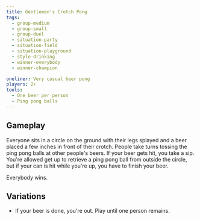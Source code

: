 ```yaml
---
title: Gentlemen's Crotch Pong
tags:
  - group-medium
  - group-small
  - group-duel
  - situation-party
  - situation-field
  - situation-playground
  - style-drinking
  - winner-everybody
  - winner-champion

oneliner: Very casual beer pong
players: 2+
tools:
  - One beer per person
  - Ping pong balls
---
```

## Gameplay
Everyone sits in a circle on the ground with their legs splayed and a beer placed a few inches in front of their crotch. People take turns tossing the ping pong balls at other people's beers. If your beer gets hit, you take a sip. You're allowed get up to retrieve a ping pong ball from outside the circle, but if your can is hit while you're up, you have to finish your beer.

Everybody wins.

## Variations
- If your beer is done, you're out. Play until one person remains.
